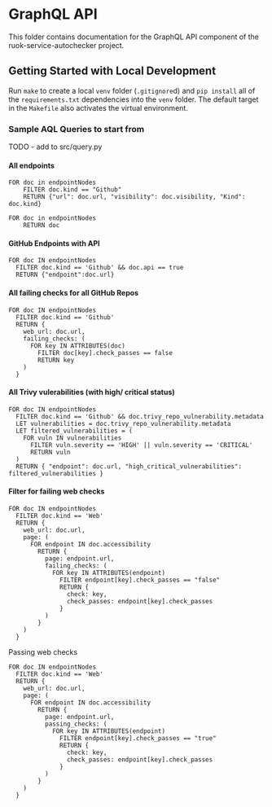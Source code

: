 # GraphQL API

This folder contains documentation for the GraphQL API component of the ruok-service-autochecker project.

## Getting Started with Local Development

Run `make` to create a local `venv` folder (`.gitignore`d) and `pip install` all of the `requirements.txt` dependencies into the `venv` folder. The default target in the `Makefile` also activates the virtual environment.

### Sample AQL Queries to start from 
TODO - add to src/query.py

#### All endpoints
```
FOR doc in endpointNodes
    FILTER doc.kind == "Github"
    RETURN {"url": doc.url, "visibility": doc.visibility, "Kind": doc.kind}
```
```
FOR doc in endpointNodes
    RETURN doc
```

#### GitHub Endpoints with API
```
FOR doc IN endpointNodes
  FILTER doc.kind == 'Github' && doc.api == true
  RETURN {"endpoint":doc.url}
```

#### All failing checks for all GitHub Repos
```
FOR doc IN endpointNodes
  FILTER doc.kind == 'Github'
  RETURN {
    web_url: doc.url, 
    failing_checks: (
      FOR key IN ATTRIBUTES(doc)
        FILTER doc[key].check_passes == false
        RETURN key
    )
  }
```

#### All Trivy vulerabilities (with high/ critical status)
```
FOR doc IN endpointNodes
  FILTER doc.kind == 'Github' && doc.trivy_repo_vulnerability.metadata
  LET vulnerabilities = doc.trivy_repo_vulnerability.metadata
  LET filtered_vulnerabilities = (
    FOR vuln IN vulnerabilities
      FILTER vuln.severity == 'HIGH' || vuln.severity == 'CRITICAL'
      RETURN vuln
  )
  RETURN { "endpoint": doc.url, "high_critical_vulnerabilities": filtered_vulnerabilities }
```

#### Filter for failing web checks
```
FOR doc IN endpointNodes
  FILTER doc.kind == 'Web'
  RETURN {
    web_url: doc.url, 
    page: (
      FOR endpoint IN doc.accessibility
        RETURN {
          page: endpoint.url,
          failing_checks: (
            FOR key IN ATTRIBUTES(endpoint)
              FILTER endpoint[key].check_passes == "false"
              RETURN { 
                check: key, 
                check_passes: endpoint[key].check_passes 
              }
          )
        }
    )
  }
```

Passing web checks
```
FOR doc IN endpointNodes
  FILTER doc.kind == 'Web'
  RETURN {
    web_url: doc.url, 
    page: (
      FOR endpoint IN doc.accessibility
        RETURN {
          page: endpoint.url,
          passing_checks: (
            FOR key IN ATTRIBUTES(endpoint)
              FILTER endpoint[key].check_passes == "true"
              RETURN { 
                check: key, 
                check_passes: endpoint[key].check_passes 
              }
          )
        }
    )
  }
```
  